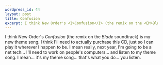 ```yaml
--- 
wordpress_id: 44
layout: post
title: Confusion
excerpt: I think New Order's <I>Confusion</I> (the remix on the <EM>Blade</EM> soundtrack) is my new theme song.  I think I'll need to actually purchase this CD, just so I can play it wherever I happen to be.  I mean really, next year, I'm going to be a net tech... I'll need to work on people's computers... and listen to my theme song.  I mean... it's my theme song... that's what you do... you listen.
---
```

I think New Order's <I>Confusion</I> (the remix on the <EM>Blade</EM> soundtrack) is my new theme song.  I think I'll need to actually purchase this CD, just so I can play it wherever I happen to be.  I mean really, next year, I'm going to be a net tech... I'll need to work on people's computers... and listen to my theme song.  I mean... it's my theme song... that's what you do... you listen.
